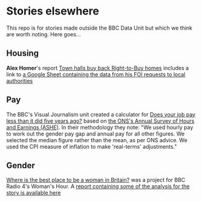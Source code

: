 # Stories elsewhere

This repo is for stories made outside the BBC Data Unit but which we think are worth noting. Here goes...

## Housing

**Alex Homer**'s report [Town halls buy back Right-to-Buy homes](http://www.bbc.co.uk/news/uk-england-39264631) includes a link to [a Google Sheet containing the data from his FOI requests to local authorities](https://docs.google.com/spreadsheets/d/1kZ7XyiCmp2fnL4nzZ-MKjGoc1ccW68pK8Pjpv4AE_Cs/edit#gid=0)

## Pay

The BBC's Visual Journalism unit created a calculator for [Does your job pay less than it did five years ago?](http://www.bbc.co.uk/news/business-40756834) based on [the ONS's Annual Survey of Hours and Earnings (ASHE)](https://www.ons.gov.uk/employmentandlabourmarket/peopleinwork/earningsandworkinghours/datasets/regionbyoccupation4digitsoc2010ashetable15). In their methodology they note: "We used hourly pay to work out the gender pay gap and annual pay for all other figures. We selected the median figure rather than the mean, as per ONS advice. We used the CPI measure of inflation to make 'real-terms' adjustments."

## Gender

[Where is the best place to be a woman in Britain?](http://www.bbc.co.uk/news/uk-41203240) was a project for BBC Radio 4's Woman's Hour. A [report containing some of the analysis for the story is available here](https://downloads.bbc.co.uk/mediacentre/bbc-radio-4-womans-hour-best-place-analysis.pdf)
